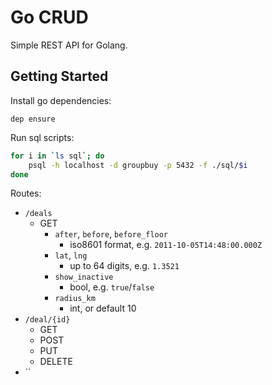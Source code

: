 # Go CRUD 

Simple REST API for Golang.

## Getting Started
Install go dependencies:
```
dep ensure
```

Run sql scripts:
```bash
for i in `ls sql`; do 
    psql -h localhost -d groupbuy -p 5432 -f ./sql/$i
done
```

Routes:
- `/deals`
    - GET 
        - `after`, `before`, `before_floor`
            - iso8601 format, e.g. `2011-10-05T14:48:00.000Z`
        - `lat`, `lng`
            - up to 64 digits, e.g. `1.3521`
        - `show_inactive`
            - bool, e.g. `true`/`false`
        - `radius_km`
            - int, or default 10
- `/deal/{id}`
    - GET
    - POST
    - PUT
    - DELETE 
- ``